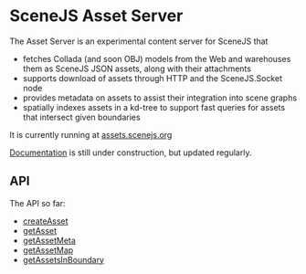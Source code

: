 SceneJS Asset Server
================================================================================

The Asset Server is an experimental content server for SceneJS that

 * fetches Collada (and soon OBJ) models from the Web and warehouses them as SceneJS JSON assets, along with their attachments
 * supports download of assets through HTTP and the SceneJS.Socket node
 * provides metadata on assets to assist their integration into scene graphs
 * spatially indexes assets in a kd-tree to support fast queries for assets that intersect given boundaries

It is currently running at [assets.scenejs.org](http://assets.scenejs.org)

[Documentation](http://scenejs.wikispaces.com/Asset+Server) is still under construction, but updated regularly.

API
--------------------------------------------------------------------------------

The API so far:

 * [createAsset](http://scenejs.wikispaces.com/Asset+Server+API+-+createAsset)
 * [getAsset](http://scenejs.wikispaces.com/Asset+Server+API+-+getAsset)
 * [getAssetMeta](http://scenejs.wikispaces.com/Asset+Server+API+-+getAssetMeta)
 * [getAssetMap](http://scenejs.wikispaces.com/Asset+Server+API+-+getAssetMap)
 * [getAssetsInBoundary](http://scenejs.wikispaces.com/Asset+Server+API+-+getAssetsInBoundary)



